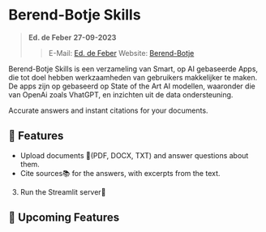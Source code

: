 # Berend-Botje Skills
>**Ed. de Feber**
>**27-09-2023**
>>E-Mail: [Ed. de Feber](mailto:ed.de.feber@outlook.com) 
>>Website: [Berend-Botje](https://berend-botje.azurewebsites.net)

Berend-Botje Skills is een verzameling van Smart, op AI gebaseerde Apps, die tot doel hebben werkzaamheden van gebruikers makkelijker te maken. De apps zijn op gebaseerd op State of the Art AI modellen, waaronder die van OpenAi zoals VhatGPT, en inzichten uit de data ondersteuning.

Accurate answers and instant citations for your documents.

## 🔧 Features

- Upload documents 📁(PDF, DOCX, TXT) and answer questions about them.
- Cite sources📚 for the answers, with excerpts from the text.

3. Run the Streamlit server🚀

## 🚀 Upcoming Features

